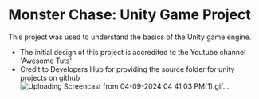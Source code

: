 # Monster Chase: Unity Game Project
This project was used to understand the basics of the Unity game engine. 

* The initial design of this project is accredited to the Youtube channel 'Awesome Tuts' 
* Credit to Developers Hub for providing the source folder for unity projects on github
![Uploading Screencast from 04-09-2024 04 41 03 PM(1).gif…]()
